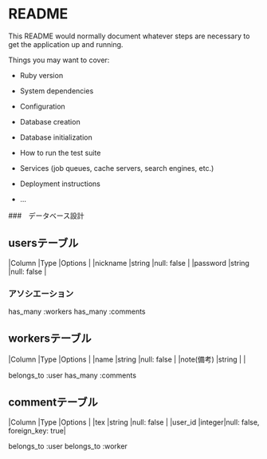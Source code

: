 # README

This README would normally document whatever steps are necessary to get the
application up and running.

Things you may want to cover:

* Ruby version

* System dependencies

* Configuration

* Database creation

* Database initialization

* How to run the test suite

* Services (job queues, cache servers, search engines, etc.)

* Deployment instructions

* ...

###　データベース設計

## usersテーブル

|Column     |Type   |Options                  |
|nickname   |string |null: false              |
|password   |string |null: false              |

### アソシエーション

has_many :workers
has_many :comments

## workersテーブル
|Column       |Type   |Options                  |
|name         |string |null: false              |
|note(備考)    |string |                         |

belongs_to :user
has_many :comments


## commentテーブル

|Column     |Type   |Options                       |
|tex        |string |null: false                   |
|user_id    |integer|null: false, foreign_key: true|

belongs_to :user
belongs_to :worker

